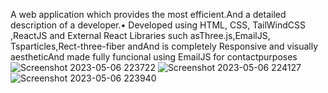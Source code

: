  A web application which provides the most efficient.And a detailed description of a developer.• Developed using HTML, CSS, TailWindCSS ,ReactJS and External React Libraries such asThree.js,EmailJS, Tsparticles,Rect-three-fiber andAnd is completely Responsive and visually aestheticAnd made fully funcional using EmailJS for contactpurposes
 ![Screenshot 2023-05-06 223722](https://user-images.githubusercontent.com/97419332/236839666-bb8d6029-efb9-4d68-95b7-915b448a73fe.png)
![Screenshot 2023-05-06 224127](https://user-images.githubusercontent.com/97419332/236839748-3e8cf79c-a1be-43c5-968f-14afe3e99e95.png)
![Screenshot 2023-05-06 223940](https://user-images.githubusercontent.com/97419332/236839802-92dac922-1253-42c3-bf76-0c5c69a4fc1e.png)
